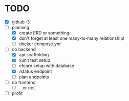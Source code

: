 # TODO

- [X] github :3
- [ ] planning
    - [X] create ERD or something
    - [X] don't forget at least one many-to-many relationship!
    - [ ] docker compose.yml
- [ ] do backend
    - [X] api scaffolding
    - [X] xunit test setup
    - [ ] efcore setup with database
    - [X] /status endpoint
    - [ ] plan endpoints
- [ ] do frontend
    - [ ] ...or not.
- [ ] profit
